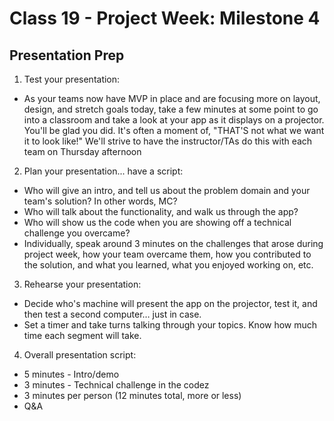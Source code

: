# Class 19 -  Project Week: Milestone 4
## Presentation Prep

1. Test your presentation:
 * As your teams now have MVP in place and are focusing more on layout, design, and stretch goals today, take a few minutes at some point to go into a classroom and take a look at your app as it displays on a projector. You'll be glad you did. It's often a moment of, "THAT'S not what we want it to look like!" We'll strive to have the instructor/TAs do this with each team on Thursday afternoon

2. Plan your presentation... have a script:
 * Who will give an intro, and tell us about the problem domain and your team's solution? In other words, MC?
 * Who will talk about the functionality, and walk us through the app?
 * Who will show us the code when you are showing off a technical challenge you overcame?
 * Individually, speak around 3 minutes on the challenges that arose during project week, how your team overcame them, how you contributed to the solution, and what you learned, what you enjoyed working on, etc.

3. Rehearse your presentation:
 * Decide who's machine will present the app on the projector, test it, and then test a second computer… just in case.
 * Set a timer and take turns talking through your topics. Know how much time each segment will take.

4. Overall presentation script:
 * 5 minutes - Intro/demo
 * 3 minutes - Technical challenge in the codez
 * 3 minutes per person (12 minutes total, more or less)
 * Q&A

